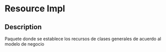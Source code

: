 # **Resource Impl**

## Description
Paquete donde se establece los recursos de clases generales de acuerdo al modelo de negocio